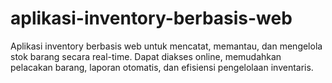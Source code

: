 # aplikasi-inventory-berbasis-web
Aplikasi inventory berbasis web untuk mencatat, memantau, dan mengelola stok barang secara real-time. Dapat diakses online, memudahkan pelacakan barang, laporan otomatis, dan efisiensi pengelolaan inventaris.
